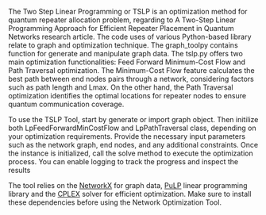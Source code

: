 The Two Step Linear Programming or TSLP is an optimization method for quantum repeater allocation problem, regarding to A Two-Step Linear Programming Approach for Efficient Repeater Placement in
Quantum Networks research article. The code uses of various Python-based library relate to graph and optimization technique. The graph_toolpy contains function for generate and manipulate graph data. The tslp.py offers two main optimization functionalities: Feed Forward Minimum-Cost Flow and Path Traversal optimization. The Minimum-Cost Flow feature calculates the best path between end nodes pairs through a network, considering factors such as path length and Lmax. On the other hand, the Path Traversal optimization identifies the optimal locations for repeater nodes to ensure quantum communication coverage.

To use the TSLP Tool, start by generate or import graph object. Then initilize both LpFeedForwardMinCostFlow and LpPathTraversal class, depending on your optimization requirements. Provide the necessary input parameters such as the network graph, end nodes, and any additional constraints. Once the instance is initialized, call the solve method to execute the optimization process. You can enable logging to track the progress and inspect the results

The tool relies on the [NetworkX](https://networkx.org) for graph data,  [PuLP](https://coin-or.github.io/pulp/12) linear programming library and the [CPLEX](https://www.ibm.com/products/ilog-cplex-optimization-studio) solver for efficient optimization. Make sure to install these dependencies before using the Network Optimization Tool.